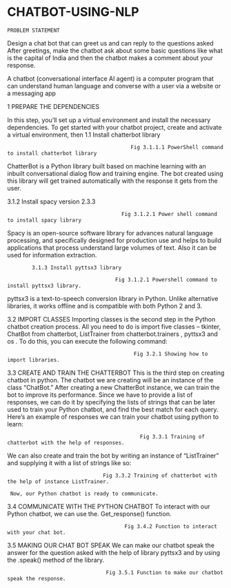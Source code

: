 # CHATBOT-USING-NLP

	PROBLEM STATEMENT
Design a chat bot that can greet us and can reply to the questions asked
After greetings, make the chatbot ask about some basic questions like what is the capital of India and then the chatbot makes a comment about your response.

A chatbot (conversational interface AI agent) is a computer program that can understand human language and converse with a user via a website or a messaging app

1 PREPARE THE DEPENDENCIES

In this step, you’ll set up a virtual environment and install the necessary dependencies. 
To get started with your chatbot project, create and activate a virtual environment, then 
1.1 Install chatterbot library
 
                                            Fig 3.1.1.1 PowerShell command to install chatterbot library

ChatterBot is a Python library built based on machine learning with an inbuilt conversational dialog flow and training engine. The bot created using this library will get trained automatically with the response it gets from the user.

3.1.2 Install spacy version 2.3.3
 
                                         Fig 3.1.2.1 Power shell command to install spacy library

Spacy is an open-source software library for advances natural language processing, and specifically designed for production use and helps to build applications that process understand large volumes of text. Also it can be used for information extraction.

            3.1.3 Install pyttsx3 library
             
                                       Fig 3.1.2.1 Powershell command to install pyttsx3 library.

pyttsx3 is a text-to-speech conversion library in Python. Unlike alternative libraries, it works offline and is compatible with both Python 2 and 3.


3.2	IMPORT CLASSES
Importing classes is the second step in the Python chatbot creation process. All you need to do is import five classes – tkinter, ChatBot from chatterbot, ListTrainer from chatterbot.trainers , pyttsx3 and os . To do this, you can execute the following command:
                  
                                             Fig 3.2.1 Showing how to import libraries.

3.3	CREATE AND TRAIN THE CHATTERBOT
This is the third step on creating chatbot in python. The chatbot we are creating will be an instance of the class “ChatBot.” After creating a new ChatterBot instance, we can train the bot to improve its performance.
Since we have to provide a list of responses, we can do it by specifying the lists of strings that can be later used to train your Python chatbot, and find the best match for each query. Here’s an example of responses we can train your chatbot using python to learn:
           
                                                
                                               Fig 3.3.1 Training of chatterbot with the help of responses.



We can also create and train the bot by writing an instance of “ListTrainer” and supplying it with a list of strings like so:
                     
                                   Fig 3.3.2 Training of chatterbot with the help of instance ListTrainer.

     Now, our Python chatbot is ready to communicate. 

3.4	COMMUNICATE WITH THE PYTHON CHATBOT
To interact with our Python chatbot, we can use the. Get_response() function.
        
                                          Fig 3.4.2 Function to interact with your chat bot.

3.5	MAKING OUR CHAT BOT SPEAK
We can make our chatbot speak the answer for the question asked with the help of library pyttsx3 and by         using the .speak() method of the library.
             
                                    Fig 3.5.1 Function to make our chatbot speak the response.


